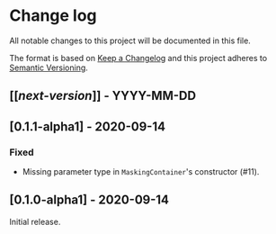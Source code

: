 # Change log
All notable changes to this project will be documented in this file.

The format is based on [Keep a Changelog](http://keepachangelog.com/)
and this project adheres to [Semantic Versioning](http://semver.org/).

## [[*next-version*]] - YYYY-MM-DD

## [0.1.1-alpha1] - 2020-09-14
### Fixed
- Missing parameter type in `MaskingContainer`'s constructor (#11).

## [0.1.0-alpha1] - 2020-09-14
Initial release.
